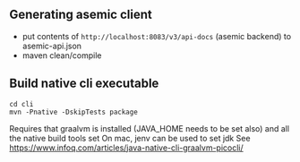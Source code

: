 ## Generating asemic client

- put contents of `http://localhost:8083/v3/api-docs` (asemic backend) to asemic-api.json
- maven clean/compile

## Build native cli executable
```shell
cd cli
mvn -Pnative -DskipTests package
```
Requires that graalvm is installed (JAVA_HOME needs to be set also) and all the native build tools set
On mac, jenv can be used to set jdk
See https://www.infoq.com/articles/java-native-cli-graalvm-picocli/

